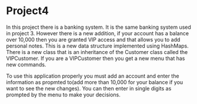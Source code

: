 # Project4
 In this project there is a banking system. It is the same banking system used in project 3. 
 However there is a new addition, if your account has a balance over 10,000 then you are granted
VIP access and that allows you to add personal notes. This is a new data structure implemented using HashMaps.
There is a new class that is an inheritance of the Customer class called the VIPCustomer.
If you are a VIPCustomer then you get a new menu that has new commands.


To use this application properly you must add an account and enter the information as propmted to(add more than 10,000 for your balance if you want to see the new changes).
You can then enter in single digits as prompted by the menu to make your decisions.
